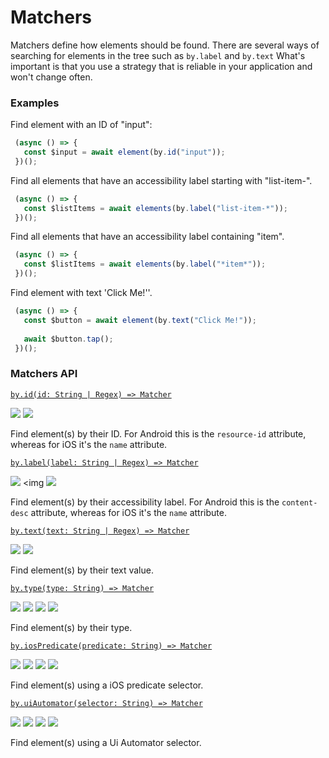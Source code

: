 # Matchers

Matchers define how elements should be found. There are several ways of searching for elements in the tree such as `by.label` and `by.text` What's important is that you use a strategy that is reliable in your application and won't change often. 

### Examples
 
Find element with an ID of "input": 

```javascript
 (async () => {
   const $input = await element(by.id("input"));
 })();
```

Find all elements that have an accessibility label starting with "list-item-".

```javascript
 (async () => {
   const $listItems = await elements(by.label("list-item-*"));
 })();
```

Find all elements that have an accessibility label containing "item".

```javascript
 (async () => {
   const $listItems = await elements(by.label("*item*"));
 })();
```

Find element with text 'Click Me!''.

```javascript
 (async () => {
   const $button = await element(by.text("Click Me!"));
   
   await $button.tap();
 })();
```

### Matchers API

[```by.id(id: String | Regex) => Matcher```](./matchers/byId.md)

<img src="https://img.shields.io/badge/Platforms-Both-blue.svg" /> <img src="https://img.shields.io/badge/Docs-TODO-red.svg" />

Find element(s) by their ID. For Android this is the `resource-id` attribute, whereas for iOS it's the `name` attribute.

[```by.label(label: String | Regex) => Matcher```](./matchers/byLabel.md)

<img src="https://img.shields.io/badge/Platforms-Both-blue.svg" /> <img <img src="https://img.shields.io/badge/Docs-TODO-red.svg" />

Find element(s) by their accessibility label. For Android this is the `content-desc` attribute, whereas for iOS it's the `name` attribute.

[```by.text(text: String | Regex) => Matcher```](./matchers/byText.md)

<img src="https://img.shields.io/badge/Platforms-Both-blue.svg" /> <img src="https://img.shields.io/badge/Docs-TODO-red.svg" />

Find element(s) by their text value.

[```by.type(type: String) => Matcher```](./matchers/byType.md)

<img src="https://img.shields.io/badge/Platforms-Both-blue.svg" /> <img src="https://img.shields.io/badge/Dev-TODO-red.svg" /> <img src="https://img.shields.io/badge/Docs-TODO-red.svg" /> <img src="https://img.shields.io/badge/Tests-TODO-red.svg" />

Find element(s) by their type.

[```by.iosPredicate(predicate: String) => Matcher```](./matchers/byIosPredicate.md)

<img src="https://img.shields.io/badge/Platforms-iOS-blue.svg" /> <img src="https://img.shields.io/badge/Dev-TODO-red.svg" /> <img src="https://img.shields.io/badge/Docs-TODO-red.svg" /> <img src="https://img.shields.io/badge/Tests-TODO-red.svg" />

Find element(s) using a iOS predicate selector.

[```by.uiAutomator(selector: String) => Matcher```](./matchers/ByUiAutomator.md)

<img src="https://img.shields.io/badge/Platforms-Android-blue.svg" /> <img src="https://img.shields.io/badge/Dev-TODO-red.svg" /> <img src="https://img.shields.io/badge/Docs-TODO-red.svg" /> <img src="https://img.shields.io/badge/Tests-TODO-red.svg" />

Find element(s) using a Ui Automator selector.